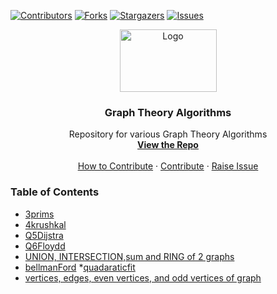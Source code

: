 [![Contributors][contributors-shield]][contributors-url]
[![Forks][forks-shield]][forks-url]
[![Stargazers][stars-shield]][stars-url]
[![Issues][issues-shield]][issues-url]

<p align="center">
  <a href=" https://www.hackerrank.com/domains/tutorials/30-days-of-code">
    <img src="https://adatis.co.uk/wp-content/uploads/Black-n-White.png" alt="Logo" width="155" height="100">
  </a>

  <h3 align="center">Graph Theory Algorithms</h3>

  <p align="center">
    Repository for various Graph Theory Algorithms
    <br />
    <a href="https://github.com/D3v3sh5ingh/Graph-Theory-Algorithms"><strong>View the Repo</strong></a>
    <br />
    <br />
    <a href="http://opensource.guide/how-to-contribute/">How to Contribute</a>
    ·
    <a href="https://github.com/D3v3sh5ingh/Graph-Theory-Algorithms/issues">Contribute</a>
    ·
    <a href="https://github.com/D3v3sh5ingh/Graph-Theory-Algorithms/issues">Raise Issue</a>

  </p>
</p>

### Table of Contents
* [3prims](https://github.com/D3v3sh5ingh/Graph-Theory-Algorithms/blob/master/3prims.cpp)
* [4krushkal](https://github.com/D3v3sh5ingh/Graph-Theory-Algorithms/blob/master/4krushkal.cpp)
* [Q5Dijstra](https://github.com/D3v3sh5ingh/Graph-Theory-Algorithms/blob/master/Q5Dijstra.cpp)
* [Q6Floydd](https://github.com/D3v3sh5ingh/Graph-Theory-Algorithms/blob/master/Q6Floydd.cpp)
* [UNION, INTERSECTION,sum and RING of 2 graphs](https://github.com/D3v3sh5ingh/Graph-Theory-Algorithms/blob/master/UNION%2C%20INTERSECTION%2Csum%20and%20RING%20of%202%20graphs.cpp)
* [bellmanFord](https://github.com/D3v3sh5ingh/Graph-Theory-Algorithms/blob/master/bellmanFord.cpp)
*[quadaraticfit](https://github.com/D3v3sh5ingh/Graph-Theory-Algorithms/blob/master/quadaraticfit.m)
* [vertices, edges, even vertices, and odd vertices of graph](https://github.com/D3v3sh5ingh/Graph-Theory-Algorithms/blob/master/vertices%2C%20edges%2C%20even%20vertices%2C%20and%20odd%20vertices%20of%20graph.cpp)




[contributors-shield]: https://img.shields.io/github/contributors/D3v3sh5ingh/Graph-Theory-Algorithms?color=lightgree&style=flat-square
[contributors-url]: https://github.com/D3v3sh5ingh/Graph-Theory-Algorithms/graphs/contributors
[forks-shield]: https://img.shields.io/github/forks/D3v3sh5ingh/Graph-Theory-Algorithms?color=blue&style=flat-square
[forks-url]: https://github.com/D3v3sh5ingh/Graph-Theory-Algorithms/network/members
[stars-shield]:   https://img.shields.io/github/stars/D3v3sh5ingh/Graph-Theory-Algorithms?color=red&style=flat-square
[stars-url]: https://github.com/D3v3sh5ingh/Graph-Theory-Algorithms/stargazers
[issues-shield]:  https://img.shields.io/github/issues/D3v3sh5ingh/Graph-Theory-Algorithms?color=yellow&style=flat-square
[issues-url]: https://github.com/D3v3sh5ingh/Graph-Theory-Algorithms/issues
